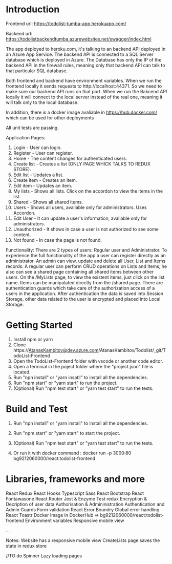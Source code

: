 # Introduction

Frontend url:
https://todolist-tumba-app.herokuapp.com/

Backend url:
https://todolistbackendtumba.azurewebsites.net/swagger/index.html

The app deployed to heroku.com, it's talking to an backend API deployed in an Azure App Service.
The backend API is connected to a SQL Server database which is deployed in Azure.
The Database has only the IP of the backend API in the firewall rules, meaning only that backend API can talk to that particular SQL database.

Both frontend and backend have environment variables. When we run the frontend locally it sends requests to http://localhost:44371.
So we need to make sure our backend API runs on that port.
When we run the Bakcend API locally it will connect to the local server instead of the real one, meaning it will talk only to the local database.

In addition, there is a docker image avaliable in https://hub.docker.com/ which can be used for other deployments

All unit tests are passing.

Application Pages:

1.  Login - User can login.
2.  Register - User can register.
3.  Home - The content changes for authenticated users.
4.  Create list - Creates a list (ONLY PAGE WHICK TALKS TO REDUX STORE).
5.  Edit list - Updates a list.
6.  Create item - Creates an item.
7.  Edit item - Updates an item.
8.  My lists - Shows all lists. Click on the accordon to view the items in the list.
9.  Shared - Shows all shared items.
10. Users - Shows all users, avaliable only for administrators. Uses Accordon.
11. Edit User - It can update a user's information, avaliable only for administrators.
12. Unauthorized - It shows in case a user is not authorized to see some content.
13. Not found - In case the page is not found.

Functionality:
There are 2 types of users: Regular user and Administrator.
To experience the full functionality of the app a user can register directly as an administrator.
An admin can view, update and delete all User, List and Items records.
A regular user can perform CRUD operations on Lists and Items, he also can see a shared page containing all shared items between other users.
On the /MyLists page, to view the existent items, just click on the list name.
Items can be manipulated directly from the /shared page.
There are authentication guards which take care of the authorization access of a users in the application.
After authentication the data is saved into Session Storage, other data related to the user is encrypted and placed into Local Storage.

# Getting Started

1. Install npm or yarn
2. Clone https://AtanasKambitov@dev.azure.com/AtanasKambitov/Todolist/_git/TodoList-Frontend
3. Open the TodoList-Frontend folder with vscode or another code editor.
4. Open a terminal in the poject folder where the "project.json" file is located.
5. Run "npn install" or "yarn insatll" to install all the dependencies.
6. Run "npm start" or "yarn start" to run the project.
7. (Optional) Run "npm test start" or "yarn test start" to run the tests.

# Build and Test

1. Run "npn install" or "yarn install" to install all the dependencies.
2. Run "npm start" or "yarn start" to start the project.
3. (Optional) Run "npm test start" or "yarn test start" to run the tests.

4. Or run it with docker command : docker run -p 3000:80 bg9212060000/react:todolist-frontend

# Libraries, frameworks and more

React Redux
React Hooks
Typescript
Sass
React Bootstrap
React Fontawasone
React Router
Jest & Enzyme
Test redux
Encryption & Decription of user data
Authorisation & Admininistration
Authentication and Admin Guards
Form validation
React Error Boundry
Global error handling
React Toastr
Docker Image in DockerHub => bg9212060000/react:todolist-frontend
Environment variables
Responsive mobile view

...

Notes:
Website has a responsive mobile view
CreateLists page saves the state in redux store

//TO do
Spinner
Lazy loading pages
